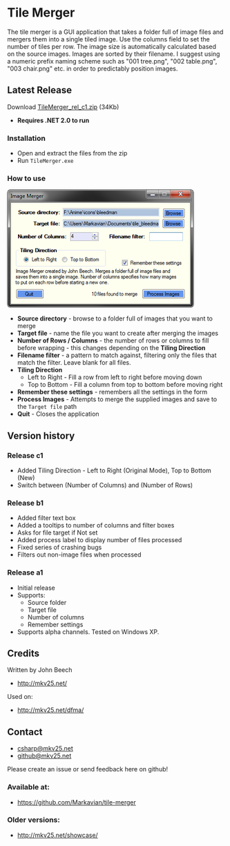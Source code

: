 Tile Merger
===========

The tile merger is a GUI application that takes a folder full of image files and mergers them into a single tiled image. Use the columns field to set the number of tiles per row. The image size is automatically calculated based on the source images. Images are sorted by their filename. I suggest using a numeric prefix naming scheme such as "001 tree.png", "002 table.png", "003 chair.png" etc. in order to predictably position images.

Latest Release
--------------
Download [TileMerger_rel_c1.zip](https://cdn.rawgit.com/Markavian/tile-merger/bb84593c5712c202e2c602a40f13bf8234361b4b/c-sharp/releases/TileMerger_rel_c1.zip) (34Kb)

* **Requires .NET 2.0 to run**

### Installation
* Open and extract the files from the zip
* Run `TileMerger.exe`

### How to use

![image](./c-sharp/build/2011-11-29%20Tile%20Merger%20preview%20c1.png)

* **Source directory** - browse to a folder full of images that you want to merge
* **Target file** - name the file you want to create after merging the images
* **Number of Rows / Columns** - the number of rows or columns to fill before wrapping - this changes depending on the **Tiling Direction**
* **Filename filter** - a pattern to match against, filtering only the files that match the filter. Leave blank for all files.
* **Tiling Direction** 
  * Left to Right - Fill a row from left to right before moving down
  * Top to Bottom - Fill a column from top to bottom before moving right
* **Remember these settings** - remembers all the settings in the form
* **Process Images** - Attempts to merge the supplied images and save to the `Target file` path
* **Quit** - Closes the application

Version history
---------------

### Release c1 
* Added Tiling Direction - Left to Right (Original Mode), Top to Bottom (New)
* Switch between (Number of Columns) and (Number of Rows)

### Release b1
* Added filter text box
* Added a tooltips to number of columns and filter boxes
* Asks for file target if Not set
* Added process label to display number of files processed
* Fixed series of crashing bugs
* Filters out non-image files when processed

### Release a1
* Initial release
* Supports:
  * Source folder
  * Target file
  * Number of columns
  * Remember settings
* Supports alpha channels. Tested on Windows XP.

Credits
-------
Written by John Beech
* http://mkv25.net/

Used on:
* http://mkv25.net/dfma/

Contact
-------
* csharp@mkv25.net
* github@mkv25.net

Please create an issue or send feedback here on github!

### Available at:
* https://github.com/Markavian/tile-merger

### Older versions:
* http://mkv25.net/showcase/



